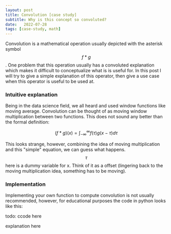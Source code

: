 ```yaml
---
layout: post
title: Convolution [case study]
subtitle: Why is this concept so convoluted?
date:   2022-07-28
tags: [case-study, math]
---
```


Convolution is a mathematical operation usually depicted with the asterisk symbol $$f \ast g$$. One problem that
this operation usually has a convoluted explanation which makes it difficult to conceptualize what is is useful for. 
In this post I will try to give a simple explanation of this operator, then give a use case when this operator is 
useful to be used at. 


### Intuitive explanation
Being in the data science field, we all heard and used window functions like moving average. Convolution can be thought of 
as moving window multiplication between two functions. This does not sound any better than the formal definition:

$$(f \ast g)(x) = \int_{-\infty}^{\infty} f(\tau)g(x-\tau) d\tau$$

This looks strange, however, combining the idea of moving multiplication and this "simple" equation, we can guess what happens.
$$\tau$$ here is a dummy variable for x. Think of it as a offset (lingering back to the moving multiplication idea, something 
has to be moving). 

### Implementation 
Implementing your own function to compute convolution is not usually recommended, however, for educational purposes the code
in python looks like this:


todo: ccode here

explanation here

